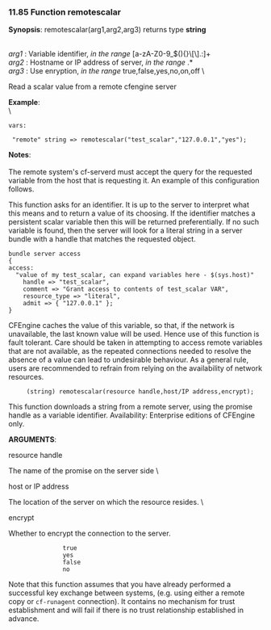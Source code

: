 ### 11.85 Function remotescalar

**Synopsis**: remotescalar(arg1,arg2,arg3) returns type **string**

\
 *arg1* : Variable identifier, *in the range*
[a-zA-Z0-9\_\$(){}\\[\\].:]+ \
 *arg2* : Hostname or IP address of server, *in the range* .\* \
 *arg3* : Use enryption, *in the range* true,false,yes,no,on,off \

Read a scalar value from a remote cfengine server

**Example**:\
 \

    vars:

     "remote" string => remotescalar("test_scalar","127.0.0.1","yes");

**Notes**:\
 \
 The remote system's cf-serverd must accept the query for the requested
variable from the host that is requesting it. An example of this
configuration follows.

This function asks for an identifier. It is up to the server to
interpret what this means and to return a value of its choosing. If the
identifier matches a persistent scalar variable then this will be
returned preferentially. If no such variable is found, then the server
will look for a literal string in a server bundle with a handle that
matches the requested object.

    bundle server access
    {
    access:
      "value of my test_scalar, can expand variables here - $(sys.host)"
        handle => "test_scalar",
        comment => "Grant access to contents of test_scalar VAR",
        resource_type => "literal",
        admit => { "127.0.0.1" };
    }

CFEngine caches the value of this variable, so that, if the network is
unavailable, the last known value will be used. Hence use of this
function is fault tolerant. Care should be taken in attempting to access
remote variables that are not available, as the repeated connections
needed to resolve the absence of a value can lead to undesirable
behaviour. As a general rule, users are recommended to refrain from
relying on the availability of network resources.

         
         (string) remotescalar(resource handle,host/IP address,encrypt);
         

This function downloads a string from a remote server, using the promise
handle as a variable identifier. Availability: Enterprise editions of
CFEngine only.

**ARGUMENTS**:

resource handle

The name of the promise on the server side \

host or IP address

The location of the server on which the resource resides. \

encrypt

Whether to encrypt the connection to the server.

                   true
                   yes
                   false
                   no

Note that this function assumes that you have already performed a
successful key exchange between systems, (e.g. using either a remote
copy or `cf-runagent` connection). It contains no mechanism for trust
establishment and will fail if there is no trust relationship
established in advance.
